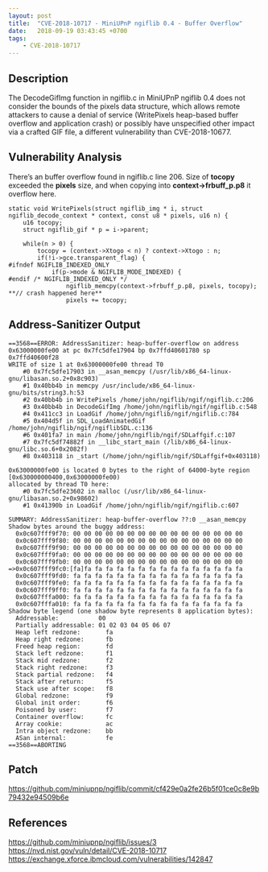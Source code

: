 ```yaml
---
layout: post
title:  "CVE-2018-10717 - MiniUPnP ngiflib 0.4 - Buffer Overflow"
date:   2018-09-19 03:43:45 +0700
tags:
    - CVE-2018-10717
---
```


Description
-----------
The DecodeGifImg function in ngiflib.c in MiniUPnP ngiflib 0.4 does not consider the bounds of the pixels data structure, which allows 
remote attackers to cause a denial of service (WritePixels heap-based buffer overflow and application crash) or possibly have 
unspecified other impact via a crafted GIF file, a different vulnerability than CVE-2018-10677.

Vulnerability Analysis
----------------------
There’s an buffer overflow found in ngiflib.c line 206. Size of **tocopy** exceeded the **pixels** size, and when copying 
into **context->frbuff_p.p8** it overflow here. 
```
static void WritePixels(struct ngiflib_img * i, struct ngiflib_decode_context * context, const u8 * pixels, u16 n) {
	u16 tocopy;	
	struct ngiflib_gif * p = i->parent;

	while(n > 0) {
		tocopy = (context->Xtogo < n) ? context->Xtogo : n;
		if(!i->gce.transparent_flag) {
#ifndef NGIFLIB_INDEXED_ONLY
			if(p->mode & NGIFLIB_MODE_INDEXED) {
#endif /* NGIFLIB_INDEXED_ONLY */
				ngiflib_memcpy(context->frbuff_p.p8, pixels, tocopy);   **// crash happened here**
				pixels += tocopy;
```

Address-Sanitizer Output
------------------------
```
==3568==ERROR: AddressSanitizer: heap-buffer-overflow on address 0x63000000fe00 at pc 0x7fc5dfe17904 bp 0x7ffd40601780 sp 0x7ffd40600f28
WRITE of size 1 at 0x63000000fe00 thread T0
    #0 0x7fc5dfe17903 in __asan_memcpy (/usr/lib/x86_64-linux-gnu/libasan.so.2+0x8c903)
    #1 0x40bb4b in memcpy /usr/include/x86_64-linux-gnu/bits/string3.h:53
    #2 0x40bb4b in WritePixels /home/john/ngiflib/ngif/ngiflib.c:206
    #3 0x40bb4b in DecodeGifImg /home/john/ngiflib/ngif/ngiflib.c:548
    #4 0x411cc3 in LoadGif /home/john/ngiflib/ngif/ngiflib.c:784
    #5 0x404d5f in SDL_LoadAnimatedGif /home/john/ngiflib/ngif/ngiflibSDL.c:136
    #6 0x401fa7 in main /home/john/ngiflib/ngif/SDLaffgif.c:107
    #7 0x7fc5df74882f in __libc_start_main (/lib/x86_64-linux-gnu/libc.so.6+0x2082f)
    #8 0x403118 in _start (/home/john/ngiflib/ngif/SDLaffgif+0x403118)

0x63000000fe00 is located 0 bytes to the right of 64000-byte region [0x630000000400,0x63000000fe00)
allocated by thread T0 here:
    #0 0x7fc5dfe23602 in malloc (/usr/lib/x86_64-linux-gnu/libasan.so.2+0x98602)
    #1 0x41390b in LoadGif /home/john/ngiflib/ngif/ngiflib.c:607

SUMMARY: AddressSanitizer: heap-buffer-overflow ??:0 __asan_memcpy
Shadow bytes around the buggy address:
  0x0c607fff9f70: 00 00 00 00 00 00 00 00 00 00 00 00 00 00 00 00
  0x0c607fff9f80: 00 00 00 00 00 00 00 00 00 00 00 00 00 00 00 00
  0x0c607fff9f90: 00 00 00 00 00 00 00 00 00 00 00 00 00 00 00 00
  0x0c607fff9fa0: 00 00 00 00 00 00 00 00 00 00 00 00 00 00 00 00
  0x0c607fff9fb0: 00 00 00 00 00 00 00 00 00 00 00 00 00 00 00 00
=>0x0c607fff9fc0:[fa]fa fa fa fa fa fa fa fa fa fa fa fa fa fa fa
  0x0c607fff9fd0: fa fa fa fa fa fa fa fa fa fa fa fa fa fa fa fa
  0x0c607fff9fe0: fa fa fa fa fa fa fa fa fa fa fa fa fa fa fa fa
  0x0c607fff9ff0: fa fa fa fa fa fa fa fa fa fa fa fa fa fa fa fa
  0x0c607fffa000: fa fa fa fa fa fa fa fa fa fa fa fa fa fa fa fa
  0x0c607fffa010: fa fa fa fa fa fa fa fa fa fa fa fa fa fa fa fa
Shadow byte legend (one shadow byte represents 8 application bytes):
  Addressable:           00
  Partially addressable: 01 02 03 04 05 06 07 
  Heap left redzone:       fa
  Heap right redzone:      fb
  Freed heap region:       fd
  Stack left redzone:      f1
  Stack mid redzone:       f2
  Stack right redzone:     f3
  Stack partial redzone:   f4
  Stack after return:      f5
  Stack use after scope:   f8
  Global redzone:          f9
  Global init order:       f6
  Poisoned by user:        f7
  Container overflow:      fc
  Array cookie:            ac
  Intra object redzone:    bb
  ASan internal:           fe
==3568==ABORTING
```

Patch
-----
https://github.com/miniupnp/ngiflib/commit/cf429e0a2fe26b5f01ce0c8e9b79432e94509b6e

References
----------
https://github.com/miniupnp/ngiflib/issues/3
https://nvd.nist.gov/vuln/detail/CVE-2018-10717
https://exchange.xforce.ibmcloud.com/vulnerabilities/142847
